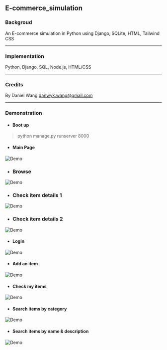 ## E-commerce_simulation

### Backgroud
An E-commerce simulation in Python using Django, SQLite, HTML, Tailwind CSS

---

### Implementation
Python, Django, SQL, Node.js, HTML/CSS

---

### Credits
By Daniel Wang <danwyk.wang@gmail.com>    

---

### Demonstration
* #### Boot up
> python manage.py runserver 8000  

* #### Main Page
![Demo](https://github.com/danwyk/E-commerce_Django/blob/master/mainPage.png)

* ### Browse
![Demo](https://github.com/danwyk/E-commerce_Django/blob/master/browse.png)

* ### Check item details 1
![Demo](https://github.com/danwyk/E-commerce_Django/blob/master/detail1.png)

* ### Check item details 2
![Demo](https://github.com/danwyk/E-commerce_Django/blob/master/detail2.png)

* #### Login
![Demo](https://github.com/danwyk/E-commerce_Django/blob/master/login.png)

* #### Add an item
![Demo](https://github.com/danwyk/E-commerce_Django/blob/master/add.png)

* #### Check my items
![Demo](https://github.com/danwyk/E-commerce_Django/blob/master/myItems.png)

* #### Search items by category
![Demo](https://github.com/danwyk/E-commerce_Django/blob/master/categoryFilter.png)

* #### Search items by name & description
![Demo](https://github.com/danwyk/E-commerce_Django/blob/master/searchFilter.png)
